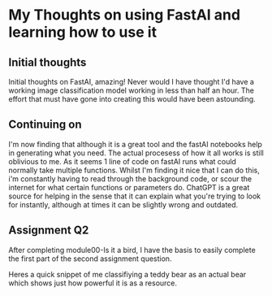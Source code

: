 # My Thoughts on using FastAI and learning how to use it
## Initial thoughts
Initial thoughts on FastAI, amazing! Never would I have thought I'd have a working image classification model working in less than half an hour.
The effort that must have gone into creating this would have been astounding.

## Continuing on
I'm now finding that although it is a great tool and the fastAI notebooks help in generating what you need.
The actual procesess of how it all works is still oblivious to me. As it seems 1 line of code on fastAI runs what could normally take multiple functions.
Whilst I'm finding it nice that I can do this, i'm constantly having to read through the background code, or scour the internet for what certain functions or parameters do.
ChatGPT is a great source for helping in the sense that it can explain what you're trying to look for instantly, although at times it can be slightly wrong and outdated.

## Assignment Q2
After completing module00-Is it a bird, I have the basis to easily complete the first part of the second assignment question.

Heres a quick snippet of me classifiying a teddy bear as an actual bear which shows just how powerful it is as a resource.

